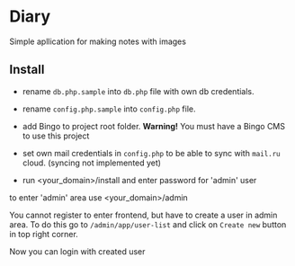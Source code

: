 # Diary
Simple apllication for making notes with images

## Install

- rename ```db.php.sample``` into ```db.php``` file with own db credentials.
- rename ```config.php.sample``` into ```config.php``` file. 

- add Bingo to project root folder. **Warning!** You must have a Bingo CMS to use this project
- set own mail credentials in ```config.php``` to be able to sync with `mail.ru` cloud.
(syncing not implemented yet)
- run <your_domain>/install and enter password for 'admin' user

to enter 'admin' area use <your_domain>/admin

You cannot register to enter frontend, but have to create a user in admin area.
To do this go to `/admin/app/user-list` and click on `Create new` button in top right corner.

Now you can login with created user
